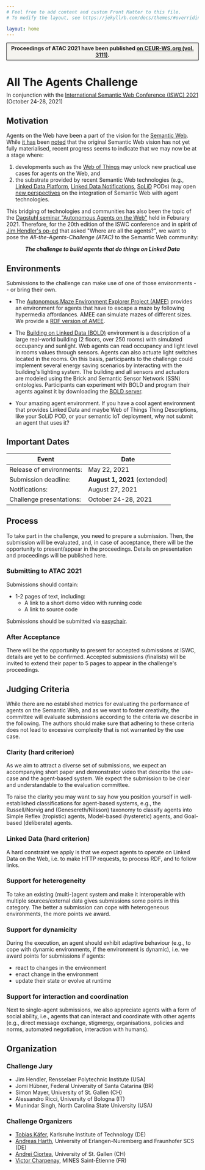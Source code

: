 ```yaml
---
# Feel free to add content and custom Front Matter to this file.
# To modify the layout, see https://jekyllrb.com/docs/themes/#overriding-theme-defaults

layout: home
---
```

<div style="font-weight: bold; border: black 1px solid; padding: 5px; text-align: center; background: #f5f4ef; margin-bottom: 1em;">
Proceedings of ATAC 2021 have been published <a href="http://ceur-ws.org/Vol-3111/">on CEUR-WS.org (vol. 3111)</a>.
</div>

<h1>All The Agents Challenge</h1>

<div style="margin-top: -10px;">
	<p>In conjunction with the <a href="https://iswc2021.semanticweb.org/" target="_blank">International Semantic Web Conference (ISWC) 2021</a> (October 24-28, 2021)</p>
</div>

## Motivation

Agents on the Web have been a part of the vision for the [Semantic Web](https://www.scientificamerican.com/article/the-semantic-web/).
While [it has](https://doi.org/10.1109/MIS.2007.62) been [noted](https://doi.org/10.1109/MIS.2006.62) that the original Semantic Web vision has not yet fully materialised, recent progress seems to indicate that we may now be at a stage where:
1. developments such as the [Web of Things](https://www.w3.org/TR/wot-thing-description/) may unlock new practical use cases for agents on the Web, and 
2. the substrate provided by recent Semantic Web technologies (e.g., [Linked Data Platform](https://www.w3.org/TR/ldp/), [Linked Data Notifications](https://www.w3.org/TR/ldn/), [SoLiD](https://solidproject.org/) PODs) may open [new perspectives](http://dl.acm.org/citation.cfm?id=3331893) on the integration of Semantic Web with agent technologies.

This bridging of technologies and communities has also been the topic of the [Dagstuhl seminar "Autonomous Agents on the Web"](https://www.dagstuhl.de/en/program/calendar/semhp/?semnr=21072) held in Feburary 2021.
Therefore, for the 20th edition of the ISWC conference and in spirit of [Jim Hendler's op-ed](https://doi.org/10.1109/MIS.2007.62) that asked "Where are all the agents?", we want to pose the *All-the-Agents-Challenge (ATAC)* to the Semantic Web community: 

<div style="text-align: center; width:100%;"><em style="font-style:italic; font-weight:bold;">The challenge to build agents that do things on Linked Data</em></div>

## Environments
Submissions to the challenge can make use of one of those environments -- or bring their own.

* The [Autonomous Maze Environment Explorer Project (AMEE)](https://amee-project.github.io/) provides an environment for agents that have to escape a maze by following hypermedia affordances. AMEE can simulate mazes of different sizes. We provide a [RDF version of AMEE](https://github.com/all-agents-challenge/maze-server).
    
* The [Building on Linked Data (BOLD)](https://github.com/bold-benchmark) environment is a description of a large real-world building (2 floors, over 250 rooms) with simulated occupancy and sunlight. Web agents can read occupancy and light level in rooms values through sensors. Agents can also actuate light switches located in the rooms. On this basis, participants to the challenge could implement several energy saving scenarios by interacting with the building's lighting system. The building and all sensors and actuators are modeled using the Brick and Semantic Sensor Network (SSN) ontologies. Participants can experiment with BOLD and program their agents against it by downloading the [BOLD server](https://github.com/bold-benchmark/bold-server/releases/tag/v0.1.0).

* Your amazing agent environment. If you have a cool agent environment that provides Linked Data and maybe Web of Things Thing Descriptions, like your SoLiD POD, or your semantic IoT deployment, why not submit an agent that uses it?

## Important Dates

| Event | Date |
|---|---|
| Release of environments: | May 22, 2021 |
| Submission deadline: | **August 1, 2021** (extended) |
| Notifications: | August 27, 2021 |
| Challenge presentations: | October 24-28, 2021 |

## Process

To take part in the challenge, you need to prepare a submission.
Then, the submission will be evaluated, and, in case of acceptance, there will be the opportunity to present/appear in the proceedings.
Details on presentation and proceedings will be published here.

### Submitting to ATAC 2021

Submissions should contain:
* 1-2 pages of text, including:
  * A link to a short demo video with running code
  * A link to source code

Submissions should be submitted via [easychair](https://easychair.org/conferences/?conf=atac2021).

### After Acceptance

There will be the opportunity to present for accepted submissions at ISWC, details are yet to be confirmed.
Accepted submissions (finalists) will be invited to extend their paper to 5 pages to appear in the challenge's proceedings.

## Judging Criteria

While there are no established metrics for evaluating the performance of agents on the Semantic Web, and as we want to foster creativity, the committee will evaluate submissions according to the criteria we describe in the following. The authors should make sure that adhering to these criteria does not lead to excessive complexity that is not warranted by the use case. 

### Clarity (hard criterion)
As we aim to attract a diverse set of submissions, we expect an accompanying short paper and demonstrator video that describe the use-case and the agent-based system. We expect the submission to be clear and understandable to the evaluation committee.

To raise the clarity you may want to say how you position yourself in well-established classifications for agent-based systems, e.g., the Russell/Norvig and (Genesereth/Nilsson) taxonomy to classify agents into Simple Reflex (tropistic) agents, Model-based (hysteretic) agents, and Goal-based (deliberate) agents.

### Linked Data (hard criterion)

A hard constraint we apply is that we expect agents to operate on Linked Data on the Web, i.e. to make HTTP requests, to process RDF, and to follow links. 

### Support for heterogeneity

To take an existing (multi-)agent system and make it interoperable with multiple sources/external data gives submissions some points in this category. The better a submission can cope with heterogeneous environments, the more points we award.

### Support for dynamicity

During the execution, an agent should exhibit adaptive behaviour (e.g., to cope with dynamic environments, if the environment is dynamic), i.e. we award points for submissions if agents:

* react to changes in the environment
* enact change in the environment
* update their state or evolve at runtime

### Support for interaction and coordination

Next to single-agent submissions, we also appreciate agents with a form of social ability, i.e., agents that can interact and coordinate with other agents (e.g., direct message exchange, stigmergy, organisations, policies and norms, automated negotiation, interaction with humans).

## Organization

### Challenge Jury
* Jim Hendler, Rensselaer Polytechnic Institute (USA)
* Jomi Hübner, Federal University of Santa Catarina (BR)
* Simon Mayer, University of St. Gallen (CH)
* Alessandro Ricci, University of Bologna (IT)
* Munindar Singh, North Carolina State University (USA)

### Challenge Organizers

* [Tobias Käfer](https://www.aifb.kit.edu/web/Tobias_K%C3%A4fer/en), Karlsruhe Institute of Technology (DE)
* [Andreas Harth](http://harth.org/andreas/), University of Erlangen-Nuremberg and Fraunhofer SCS (DE)
* [Andrei Ciortea](http://andreiciortea.ro/), University of St. Gallen (CH)
* [Victor Charpenay](http://www.vcharpenay.link/), MINES Saint-Étienne (FR)
